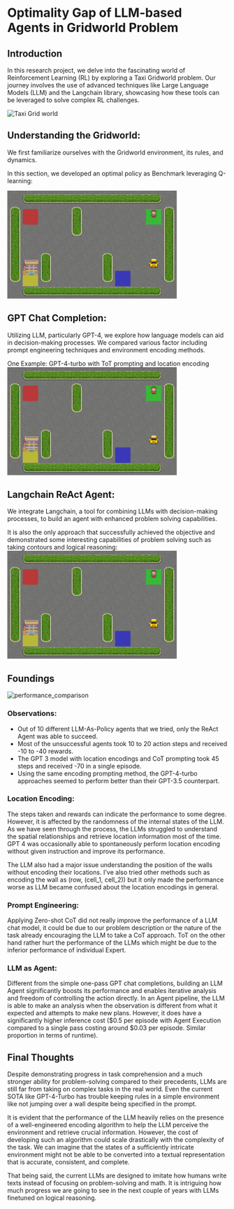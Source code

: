 # Optimality Gap of LLM-based Agents in Gridworld Problem

## Introduction
In this research project, we delve into the fascinating world of Reinforcement Learning (RL) by exploring a Taxi Gridworld problem. Our journey involves the use of advanced techniques like Large Language Models (LLM) and the Langchain library, showcasing how these tools can be leveraged to solve complex RL challenges.

![Taxi Grid world](https://gymnasium.farama.org/_images/taxi.gif)

## Understanding the Gridworld: 
We first familiarize ourselves with the Gridworld environment, its rules, and dynamics.

In this section, we developed an optimal policy as Benchmark leveraging Q-learning:

![Optimal Episode](https://github.com/XO-Appleton/RL-LLM-Optimality-Research/blob/main/outputs/optimal_episode.gif?raw=true)

## GPT Chat Completion: 
Utilizing LLM, particularly GPT-4, we explore how language models can aid in decision-making processes. We compared various
factor including prompt engineering techniques and environment encoding methods.

One Example: GPT-4-turbo with ToT prompting and location encoding
![GPT-4-turbo with ToT prompting and location encoding](https://github.com/XO-Appleton/RL-LLM-Optimality-Research/blob/main/outputs/gpt_4_tot_location_encoded.gif?raw=true)

## Langchain ReAct Agent: 
We integrate Langchain, a tool for combining LLMs with decision-making processes, to build an agent with enhanced problem solving capabilities.

It is also the only approach that successfully achieved the objective and demonstrated some interesting capabilities of problem solving such as taking contours and logical reasoning:
![GPT-4-turbo ReAct Agent](https://github.com/XO-Appleton/RL-LLM-Optimality-Research/blob/main/outputs/gpt_4_ReAcT_Agent.gif?raw=true)

## Foundings

![performance_comparison](https://github.com/XO-Appleton/RL-LLM-Optimality-Research/assets/41369365/15a521f5-b337-47e2-b99c-f1156520a2e3)

### Observations:
- Out of 10 different LLM-As-Policy agents that we tried, only the ReAct Agent was able to succeed.
- Most of the unsuccessful agents took 10 to 20 action steps and received -10 to -40 rewards.
- The GPT 3 model with location encodings and CoT prompting took 45 steps and received -70 in a single episode.
- Using the same encoding prompting method, the GPT-4-turbo approaches seemed to perform better than their GPT-3.5 counterpart.

### Location Encoding:
The steps taken and rewards can indicate the performance to some degree. However, it is affected by the randomness of the internal states of the LLM. As we have seen through the process, the LLMs struggled to understand the spatial relationships and retrieve location information most of the time. GPT 4 was occasionally able to spontaneously perform location encoding without given instruction and improve its performance.

The LLM also had a major issue understanding the position of the walls without encoding their locations. I've also tried other methods such as encoding the wall as (row, (cell_1, cell_2)) but it only made the performance worse as LLM became confused about the location encodings in general.
### Prompt Engineering:
Applying Zero-shot CoT did not really improve the performance of a LLM chat model, it could be due to our problem description or the nature of the task already encouraging the LLM to take a CoT approach. ToT on the other hand rather hurt the performance of the LLMs which might be due to the inferior performance of individual Expert.
### LLM as Agent:
Different from the simple one-pass GPT chat completions, building an LLM Agent significantly boosts its performance and enables iterative analysis and freedom of controlling the action directly. In an Agent pipeline, the LLM is able to make an analysis when the observation is different from what it expected and attempts to make new plans. However, it does have a significantly higher inference cost ($0.5 per episode with Agent Execution compared to a single pass costing around $0.03 per episode. Similar proportion in terms of runtime).

## Final Thoughts
Despite demonstrating progress in task comprehension and a much stronger ability for problem-solving compared to their precedents, LLMs are still far from taking on complex tasks in the real world. Even the current SOTA like GPT-4-Turbo has trouble keeping rules in a simple environment like not jumping over a wall despite being specified in the prompt.

It is evident that the performance of the LLM heavily relies on the presence of a well-engineered encoding algorithm to help the LLM perceive the environment and retrieve crucial information. However, the cost of developing such an algorithm could scale drastically with the complexity of the task. We can imagine that the states of a sufficiently intricate environment might not be able to be converted into a textual representation that is accurate, consistent, and complete.

That being said, the current LLMs are designed to imitate how humans write texts instead of focusing on problem-solving and math. It is intriguing how much progress we are going to see in the next couple of years with LLMs finetuned on logical reasoning.
